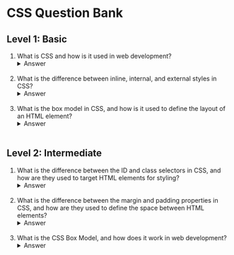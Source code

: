 # CSS Question Bank

## Level 1: Basic

1. What is CSS and how is it used in web development?
    <details>
    <summary>Answer</summary>
    CSS stands for Cascading Style Sheets and is a style sheet language used to describe the presentation of a web page. It is used to separate the content of a web page from its presentation, and provides a way to style HTML elements such as fonts, colors, and layout.
    </details><br>
2. What is the difference between inline, internal, and external styles in CSS?
    <details>
    <summary>Answer</summary>
    Inline styles are styles that are applied directly to an HTML element using the style attribute. Internal styles are styles that are defined in the head section of an HTML document using the style tag. External styles are styles that are defined in a separate CSS file and linked to the HTML document using the link tag.
    </details><br>
3. What is the box model in CSS, and how is it used to define the layout of an HTML element?
    <details>
    <summary>Answer</summary>
    The box model in CSS is a model used to define the layout of an HTML element. It consists of four components: the content area, the padding area, the border area, and the margin area. These components are used to define the size and position of an HTML element.
    </details><br>

## Level 2: Intermediate

1. What is the difference between the ID and class selectors in CSS, and how are they used to target HTML elements for styling?
    <details>
    <summary>Answer</summary>
    The ID selector in CSS is used to target a specific HTML element by its ID attribute, while the class selector is used to target one or more HTML elements by their class attribute. The ID selector is often used to target a single element with a specific style, while the class selector is often used to target multiple elements with a shared style.
    </details><br>
2. What is the difference between the margin and padding properties in CSS, and how are they used to define the space between HTML elements?
    <details>
    <summary>Answer</summary>
    The margin property in CSS is used to define the space outside an HTML element, while the padding property is used to define the space inside an HTML element. These properties are often used
    </details><br>
3. What is the CSS Box Model, and how does it work in web development?
    <details>
    <summary>Answer</summary>
    The CSS Box Model is a model used to describe the layout of an HTML element in web development. It consists of four components: the content area, the padding area, the border area, and the margin area. These components are used to define the size and position of an HTML element, and can be adjusted using CSS properties such as width, height, padding, and margin.
    </details><br>